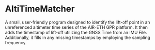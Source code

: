 # AltiTimeMatcher
A small, user-friendly program designed to identify the lift-off point in an unreferenced altimeter time series of the AIR-ETH GPR platform. It then adds the timestamp of lift-off utilizing the GNSS Time from an IMU File. Additionally, it fills in any missing timestamps by employing the sampling frequency.
